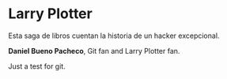 # Larry Plotter

Esta saga de libros cuentan la historia de un hacker excepcional.

**Daniel Bueno Pacheco**, Git fan and Larry Plotter fan.

Just a test for git.
